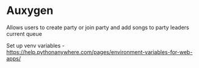 # Auxygen

Allows users to create party or join party and add songs to party leaders current queue

Set up venv variables - https://help.pythonanywhere.com/pages/environment-variables-for-web-apps/
